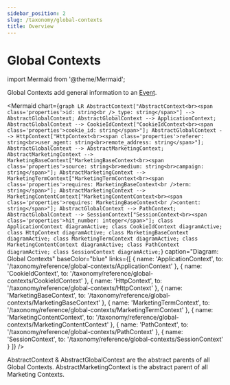 ```yaml
---
sidebar_position: 2
slug: /taxonomy/global-contexts
title: Overview
---
```


# Global Contexts

import Mermaid from '@theme/Mermaid';

Global Contexts add general information to an [Event](/tracking/core-concepts/events.md). 

<Mermaid chart={`
	graph LR
        AbstractContext["AbstractContext<br><span class='properties'>id: string<br />_type: string</span>"] --> AbstractGlobalContext;
        AbstractGlobalContext --> ApplicationContext;
        AbstractGlobalContext --> CookieIdContext["CookieIdContext<br><span class='properties'>cookie_id: string</span>"];
        AbstractGlobalContext --> HttpContext["HttpContext<br><span class='properties'>referer: string<br>user_agent: string<br>remote_address: string</span>"];
        AbstractGlobalContext --> AbstractMarketingContext;
            AbstractMarketingContext --> MarketingBaseContext["MarketingBaseContext<br><span class='properties'>source: string<br>medium: string<br>campaign: string</span>"];
            AbstractMarketingContext --> MarketingTermContext["MarketingTermContext<br><span class='properties'>requires: MarketingBaseContext<br />term: string</span>"];
            AbstractMarketingContext --> MarketingContentContext["MarketingContentContext<br><span class='properties'>requires: MarketingBaseContext<br />content: string</span>"];
        AbstractGlobalContext --> PathContext;
        AbstractGlobalContext --> SessionContext["SessionContext<br><span class='properties'>hit_number: integer</span>"];
    class ApplicationContext diagramActive;
    class CookieIdContext diagramActive;
    class HttpContext diagramActive;
    class MarketingBaseContext diagramActive;
    class MarketingTermContext diagramActive;
    class MarketingContentContext diagramActive;
    class PathContext diagramActive;
    class SessionContext diagramActive;
`} 
  caption="Diagram: Global Contexts" 
  baseColor="blue" 
  links={[
    { name: 'ApplicationContext', to: '/taxonomy/reference/global-contexts/ApplicationContext' },
    { name: 'CookieIdContext', to: '/taxonomy/reference/global-contexts/CookieIdContext' },
    { name: 'HttpContext', to: '/taxonomy/reference/global-contexts/HttpContext' },
    { name: 'MarketingBaseContext', to: '/taxonomy/reference/global-contexts/MarketingBaseContext' },
    { name: 'MarketingTermContext', to: '/taxonomy/reference/global-contexts/MarketingTermContext' },
    { name: 'MarketingContentContext', to: '/taxonomy/reference/global-contexts/MarketingContentContext' },
    { name: 'PathContext', to: '/taxonomy/reference/global-contexts/PathContext' },
    { name: 'SessionContext', to: '/taxonomy/reference/global-contexts/SessionContext' }
  ]}
/>

AbstractContext & AbstractGlobalContext are the abstract parents of all Global Contexts. AbstractMarketingContext is the abstract parent of all Marketing Contexts.
